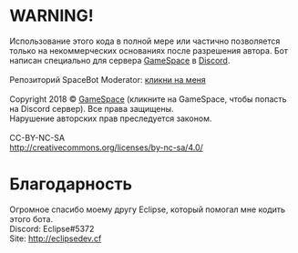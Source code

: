 # WARNING!
Использование этого кода в полной мере или частично позволяется только на некоммерческих основаниях после разрешения автора.
Бот написан специально для сервера [GameSpace](https://discord.io/gspace) в [Discord](https://discord.gg).<br><br>
Репозиторий SpaceBot Moderator: [кликни на меня](https://github.com/zziger/gamespacemoderator)<br><br>
Copyright 2018 © [GameSpace](https://discord.io/gspace) (кликните на GameSpace, чтобы попасть на Discord сервер). Все права защищены.<br>
Нарушение авторских прав преследуется законом.<br><br>
CC-BY-NC-SA<br>
http://creativecommons.org/licenses/by-nc-sa/4.0/
# Благодарность
Огромное спасибо моему другу Eclipse, который помогал мне кодить этого бота.<br>
Discord: Eclipse#5372<br>
Site: http://eclipsedev.cf
